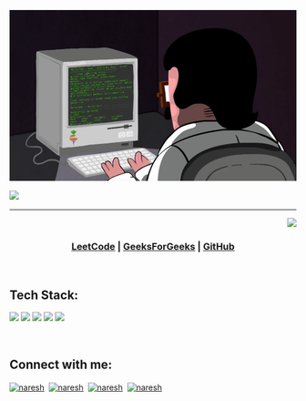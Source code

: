 <p align="center" >
  <img height=300px width=540px src="https://github.com/47nk/47nk/blob/main/Programming123najra.gif" />
</p>
<img src="https://readme-typing-svg.herokuapp.com?font=VT323&color=66D3FA&size=40&center=true&vCenter=true&width=1000&height=70&lines=Hey+There+&#33+I'm+Naresh;A+Passionate+GoLang+Developer+and+Full+Stack+Engineer" />
<hr>

<img align="right" src="https://komarev.com/ghpvc/?username=47nk&label=Profile%20views&color=0e75b6&style=flat"><br>
<h3 align="center">
 <a href="https://leetcode.com/47nk/" target="blank">LeetCode</a> | 
 <a href="https://auth.geeksforgeeks.org/user/47nk/" target="blank">GeeksForGeeks</a> | 
 <a href="https://github.com/47nk" target="blank">GitHub</a>
</h3>
<br>

<h2 align="left">Tech Stack:</h2>
<p>
  <img src="https://img.shields.io/badge/Go-00ADD8?style=for-the-badge&logo=go&logoColor=white" />
  <img src="https://img.shields.io/badge/PostgreSQL-336791?style=for-the-badge&logo=postgresql&logoColor=white" />
  <img src="https://img.shields.io/badge/GORM-ffc107?style=for-the-badge&logo=go&logoColor=black" />
  <img src="https://img.shields.io/badge/GraphQL-E10098?style=for-the-badge&logo=graphql&logoColor=white" />
  <img src="https://img.shields.io/badge/React.js-61DAFB?style=for-the-badge&logo=react&logoColor=black" />
</p>
<br>

<h2 align="left">Connect with me:</h2>
<p align="left">
<a href="mailto:nk578311@gmail.com" target="blank"><img align="center" src="https://img.icons8.com/color/48/000000/gmail-new.png" alt="naresh" /></a>&nbsp;
<a href="https://www.linkedin.com/in/naresh-kumar-09b887186/" target="blank"><img align="center" src="https://img.icons8.com/fluency/48/000000/linkedin-2.png" alt="naresh"/></a>&nbsp;
<a href="https://github.com/47nk" target="blank"><img align="center" src="https://img.icons8.com/fluency/48/null/github.png" alt="naresh" /></a>&nbsp;
<a href="https://www.youtube.com/@47nar3sh" target="blank"><img align="center" src="https://img.icons8.com/fluency/48/null/youtube.png" alt="naresh"/></a>&nbsp;
</p>


